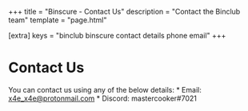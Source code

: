 +++
title = "Binscure - Contact Us"
description = "Contact the Binclub team"
template = "page.html"

[extra]
keys = "binclub binscure contact details phone email"
+++

# Contact Us

You can contact us using any of the below details:
	* Email: [&#x78;&#x34;&#x65;&#x5F;&#x78;&#x34;&#x65;&#x40;&#x70;&#x72;&#x6F;&#x74;&#x6F;&#x6E;&#x6D;&#x61;&#x69;&#x6C;&#x2E;&#x63;&#x6F;&#x6D;](mailto:&#x78;&#x34;&#x65;&#x5F;&#x78;&#x34;&#x65;&#x40;&#x70;&#x72;&#x6F;&#x74;&#x6F;&#x6E;&#x6D;&#x61;&#x69;&#x6C;&#x2E;&#x63;&#x6F;&#x6D;)
	* Discord: mastercooker#7021
